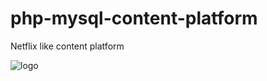 # php-mysql-content-platform
Netflix like content platform

![logo](https://user-images.githubusercontent.com/67913214/122471572-18b73200-cfc8-11eb-886f-cbce90b2b609.png)
